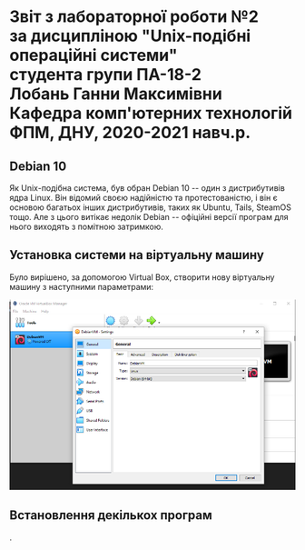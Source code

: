 # Звіт з лабораторної роботи №2<br>за дисципліною "Unix-подібні операційні системи"<br>студента групи ПА-18-2<br>Лобань Ганни Максимівни<br>Кафедра комп'ютерних технологій<br>ФПМ, ДНУ, 2020-2021 навч.р.<br>

## Debian 10

Як Unix-подібна система, був обран Debian 10 -- один з дистрибутивів ядра Linux. Він відомий своєю надійністю та
протестованістю, і він є основою багатьох інших дистрибутивів, таких як Ubuntu, Tails, SteamOS тощо. Але з цього
витікає недолік Debian -- офіційні версії програм для нього виходять з помітною затримкою.

## Установка системи на віртуальну машину

Було вирішено, за допомогою Virtual Box, створити нову віртуальну машину з наступними параметрами:

![02.png](02.png)

## Встановлення декількох програм

.
